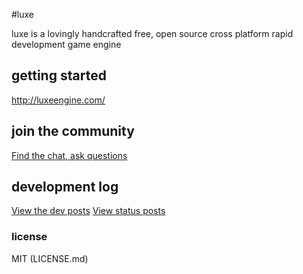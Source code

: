 #luxe

luxe is a lovingly handcrafted free, open source cross platform rapid development game engine  

## getting started

http://luxeengine.com/

## join the community

[Find the chat, ask questions](https://luxeengine.com/#community)

## development log

[View the dev posts](https://luxeengine.com/tag/dev/)
[View status posts](https://luxeengine.com/tag/status/)

### license

MIT (LICENSE.md)
